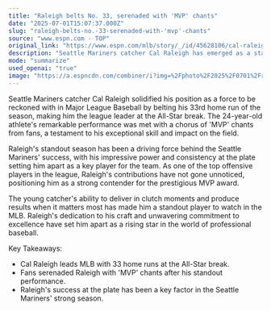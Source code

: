 ```yaml
---
title: "Raleigh belts No. 33, serenaded with 'MVP' chants"
date: "2025-07-01T15:07:37.000Z"
slug: "raleigh-belts-no.-33-serenaded-with-'mvp'-chants"
source: "www.espn.com - TOP"
original_link: "https://www.espn.com/mlb/story/_/id/45628106/cal-raleigh-belts-mlb-leading-33rd-homer-all-star-break"
description: "Seattle Mariners catcher Cal Raleigh has emerged as a standout player in Major League Baseball, hitting his 33rd home run of the season and earning praise from fans with 'MVP' chants. His impressive power and consistency at the plate have been instrumental in the team's success, making him a strong contender for the MVP award. Raleigh's ability to deliver in clutch moments and dedication to excellence have solidified his position as a rising star in professional baseball."
mode: "summarize"
used_openai: "true"
image: "https://a.espncdn.com/combiner/i?img=%2Fphoto%2F2025%2F0701%2Fr1513445_1296x729_16%2D9.jpg"
---
```


Seattle Mariners catcher Cal Raleigh solidified his position as a force to be reckoned with in Major League Baseball by belting his 33rd home run of the season, making him the league leader at the All-Star break. The 24-year-old athlete's remarkable performance was met with a chorus of 'MVP' chants from fans, a testament to his exceptional skill and impact on the field.

Raleigh's standout season has been a driving force behind the Seattle Mariners' success, with his impressive power and consistency at the plate setting him apart as a key player for the team. As one of the top offensive players in the league, Raleigh's contributions have not gone unnoticed, positioning him as a strong contender for the prestigious MVP award.

The young catcher's ability to deliver in clutch moments and produce results when it matters most has made him a standout player to watch in the MLB. Raleigh's dedication to his craft and unwavering commitment to excellence have set him apart as a rising star in the world of professional baseball.

Key Takeaways:
- Cal Raleigh leads MLB with 33 home runs at the All-Star break.
- Fans serenaded Raleigh with 'MVP' chants after his standout performance.
- Raleigh's success at the plate has been a key factor in the Seattle Mariners' strong season.
